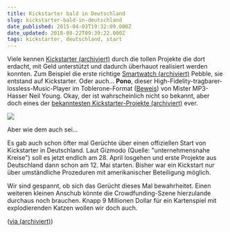 ```yaml
---
title: Kickstarter bald in Deutschland
slug: kickstarter-bald-in-deutschland
date_published: 2015-04-03T19:32:09.000Z
date_updated: 2018-08-22T09:39:22.000Z
tags: kickstarter, deutschland, start
---
```


Viele kennen [Kickstarter (archiviert)](http://web.archive.org/web/20150404000500/https://www.kickstarter.com/) durch die tollen Projekte die dort erdacht, mit Geld unterstützt und dadurch überhauot realisiert werden konnten. Zum Beispiel die erste richtige [Smartwatch (archiviert)](http://web.archive.org/web/20140811023548/https://www.kickstarter.com/projects/597507018/pebble-e-paper-watch-for-iphone-and-android) Pebble, sie entstand auf Kickstarter. Oder auch… **Pono**, dieser High-Fidelity-tragbarer-lossless-Music-Player im Toblerone-Format ([Beweis](https://www.google.de/search?q=pono+toblerone&amp;client=safari&amp;rls=en&amp;source=lnms&amp;tbm=isch&amp;sa=X&amp;ei=2useVZ0cg_Botf-A0A0&amp;ved=0CAcQ_AUoAQ&amp;biw=1184&amp;bih=1157)) von Mister MP3-Hasser Neil Young. Okay, der ist wahrscheinlich nicht so bekannt, aber doch eines der [bekanntesten Kickstarter-Projekte (archiviert)](http://web.archive.org/web/20150405141859/https://www.kickstarter.com/discover/most-funded) ever.

![](__GHOST_URL__/content/images/2015/04/Bildschirmfoto-2015-04-03-um-21-35-34.png)

Aber wie dem auch sei…

Es gab auch schon öfter mal Gerüchte über einen offiziellen Start von Kickstarter in Deutschland. Laut Gizmodo (Quelle: "unternehmensnahe Kreise") soll es jetzt endlich am 28. April losgehen und erste Projekte aus Deutschland dann schon am 12. Mai starten. Bisher war ein Kickstart nur über umständliche Prozeduren mit amerikanischer Beteiligung möglich.

Wir sind gespannt, ob sich das Gerücht dieses Mal bewahrheitet. Einen weiteren kleinen Anschub könnte die Crowdfunding-Szene hierzulande durchaus noch brauchen. Knapp 9 Millionen Dollar für ein Kartenspiel mit explodierenden Katzen wollen wir doch auch.

([via (archiviert)](http://web.archive.org/web/20150405020951/http://t3n.de:80/news/kickstarter-deutschland-603976/))
